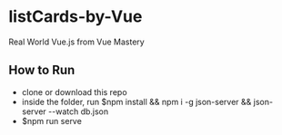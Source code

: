 # listCards-by-Vue
Real World Vue.js from Vue Mastery

## How to Run
- clone or download this repo
- inside the folder, run $npm install && npm i -g json-server && json-server --watch db.json
- $npm run serve
